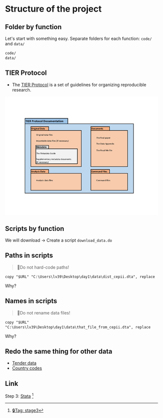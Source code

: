 # Structure of the project

## Folder by function

Let's start with something easy. Separate folders for each function: `code/` and `data/`

```{.bash}
code/
data/
```

## TIER Protocol

- The [TIER Protocol](https://www.projecttier.org/tier-protocol/tier-protocol-version-history/specifications-3-0/#overview-of-the-documentation) is a set of guidelines for organizing reproducible research.

![TIER Protocol](images/TIER-folder-illustration-v3.0.width-800.png)


## Scripts by function

We will download -> Create a script `download_data.do`

## Paths in scripts

> 🛑Do not hard-code paths! 

```
copy "$URL" "C:\Users\lv39\Desktop\day1\data\dist_cepii.dta", replace
```

Why?

## Names in scripts

> 🛑Do not rename data files! 

```
copy "$URL" "C:\Users\lv39\Desktop\day1\data\that_file_from_cepii.dta", replace
```

Why?


## Redo the same thing for other data

- [Tender data](https://data.europa.eu/euodp/en/data/dataset/ted-csv)
- [Country codes](https://datahub.io/core/country-codes)


## Link

Step 3: [Stata](https://drive.google.com/file/d/107_6rgjLF5a1n_y9aBWmIMuV2j6Ot7GL/view?usp=drive_link) [^fallback2]

[^fallback2]: [🔒Tag: stage3](https://github.com/codedthinking/day1/tree/stage3)
